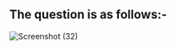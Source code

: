 
## The question is as follows:-

![Screenshot (32)](https://user-images.githubusercontent.com/44902363/77780936-b9939780-707a-11ea-9e40-aa0e9b15a02d.png)
